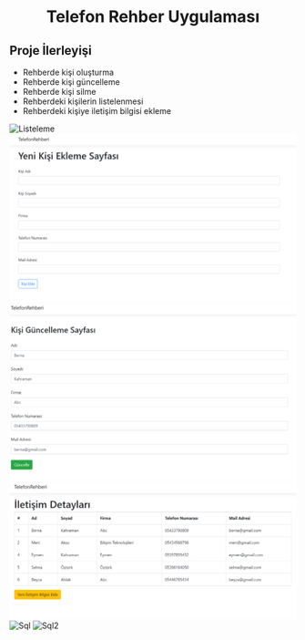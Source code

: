 <h1 align="center">Telefon Rehber Uygulaması</h1>
<h2>Proje İlerleyişi</h2>

<ul>
  <li>Rehberde kişi oluşturma</li>
  <li>Rehberde kişi güncelleme</li>
  <li>Rehberde kişi silme</li>
  <li>Rehberdeki kişilerin listelenmesi</li>
  <li>Rehberdeki kişiye iletişim bilgisi ekleme</li>
 </ul>
 
 
 ![Listeleme](https://github.com/BernaKahraman/TelefonRehberi/blob/master/%C4%B0mages/Listeleme.PNG)
 ![Kişi Ekle](https://github.com/BernaKahraman/TelefonRehberi/blob/master/%C4%B0mages/yeni%20ki%C5%9Fi%20ekle.PNG)
 ![Güncelleme Sayfası](https://github.com/BernaKahraman/TelefonRehberi/blob/master/%C4%B0mages/g%C3%BCncelleme.PNG)
 ![Detaylar](https://github.com/BernaKahraman/TelefonRehberi/blob/master/%C4%B0mages/ileti%C5%9Fim%20detaylar%C4%B1.PNG)
 ![Sql](https://github.com/BernaKahraman/TelefonRehberi/blob/master/%C4%B0mages/Sql%20Tablo.PNG)
 ![Sql2](https://github.com/BernaKahraman/TelefonRehberi/blob/master/%C4%B0mages/Sql%20Tablo2.PNG)
 
 

 

